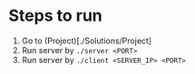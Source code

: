 # Steps to run

1. Go to (Project)[./Solutions/Project]
2. Run server by ````./server <PORT>````
3. Run server by ````./client <SERVER_IP> <PORT>````